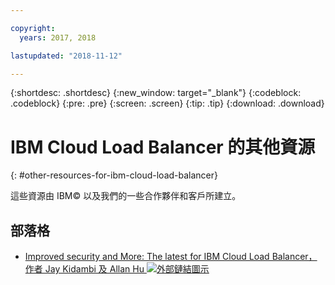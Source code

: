 ```yaml
---

copyright:
  years: 2017, 2018

lastupdated: "2018-11-12"

---
```


{:shortdesc: .shortdesc}
{:new_window: target="_blank"}
{:codeblock: .codeblock}
{:pre: .pre}
{:screen: .screen}
{:tip: .tip}
{:download: .download}

# IBM Cloud Load Balancer 的其他資源
{: #other-resources-for-ibm-cloud-load-balancer}

這些資源由 IBM© 以及我們的一些合作夥伴和客戶所建立。

## 部落格

 * [Improved security and More: The latest for IBM Cloud Load Balancer，作者 Jay Kidambi 及 Allan Hu ![外部鏈結圖示](../../icons/launch-glyph.svg "外部鏈結圖示")](https://www.ibm.com/blogs/bluemix/2018/04/updates-cloud-load-balancer/)
